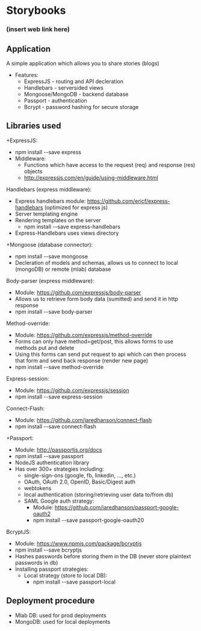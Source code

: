# Storybooks
### (insert web link here) ###

## Application ##
A simple application which allows you to share stories (blogs)
- Features:
    - ExpressJS - routing and API decleration
    - Handlebars - serversided views
    - Mongoose/MongoDB - backend database
    - Passport - authentication
    - Bcrypt - password hashing for secure storage

## Libraries used ##
+ExpressJS:
- npm install --save express
- Middleware:
    - Functions which have access to the request (req) and response (res) objects
    - http://expressjs.com/en/guide/using-middleware.html


Handlebars (express middleware):
- Express handlebars module: https://github.com/ericf/express-handlebars (optimized for express js)
- Server templating engine
- Rendering templates on the server
    - npm install  --save express-handlebars
- Express-Handlebars uses views directory

+Mongoose (database connector):
- npm install --save mongoose
- Decleration of models and schemas, allows us to connect to local (mongoDB) or remote (mlab) database

Body-parser (express middleware):
- Module: https://github.com/expressjs/body-parser
- Allows us to retrieve form body data (sumitted) and send it in http response
- npm install --save body-parser

Method-override:
- Module: https://github.com/expressjs/method-override
- Forms can only have method=get/post, this allows forms to use methods put and delete
- Using this forms can send put request to api which can then process that form and send back response (render new page)
- npm install --save method-override

Express-session:
- Module: https://github.com/expressjs/session
- npm install --save express-session

Connect-Flash:
- Module: https://github.com/jaredhanson/connect-flash
- npm install --save connect-flash

+Passport:
- Module: http://passportjs.org/docs
- npm install --save passport
- NodeJS authentication library
- Has over 300+ strategies including:
    - single-sign-ons (google, fb, linkedin, ..., etc.)
    - OAuth, OAuth 2.0, OpenID, Basic/Digest auth
    - webtokens
    - local authentication (storing/retrieving user data to/from db)
    - SAML
    Google auth strategy:
        - Module: https://github.com/jaredhanson/passport-google-oauth2
        - npm install --save passport-google-oauth20

BcryptJS:
- Module: https://www.npmjs.com/package/bcryptjs
- npm install --save bcryptjs
- Hashes passwords before storing them in the DB (never store plaintext passwords in db)
- Installing passport strategies:
    - Local strategy (store to local DB):
        - npm install --save passport-local





## Deployment procedure ##
- Mlab DB: used for prod deployments
- MongoDB: used for local deployments